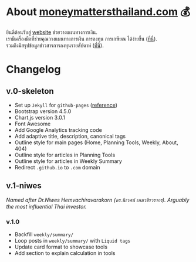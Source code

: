 # About [moneymattersthailand.com](https://www.moneymattersthailand.com/) :moneybag:

ยินดีต้อนรับสู่ [website](https://www.moneymattersthailand.com/) ช่วยวางแผนทางการเงิน. <br>
เรามีเครื่องมือที่ช่วยคุณวางแผนทางการเงิน การลงทุน การเกษียณ ได้ง่ายขึ้น ([ที่นี่](https://www.moneymattersthailand.com/tools/)). <br>
รวมถึงมีสรุปข้อมูลข่าวสารการลงทุนรายสัปดาห์ ([ที่นี่](https://www.moneymattersthailand.com/weekly/)).

# Changelog
## v.0-skeleton
- Set up `Jekyll` for `github-pages` ([reference](https://nicolas-van.github.io/bootstrap-4-github-pages/))
- Bootstrap version 4.5.0
- Chart.js version 3.0.1
- Font Awesome
- Add Google Analytics tracking code
- Add adaptive title, description, canonical tags
- Outline style for main pages (Home, Planning Tools, Weekly, About, 404)
- Outline style for articles in Planning Tools
- Outline style for articles in Weekly Summary
- Redirect `.github.io` to `.com` domain

## v.1-niwes
*Named after Dr.Niwes Hemvachiravarakorn (ดร.นิเวศน์ เหมวชิรวรากร). Arguably the most influential Thai investor.*
### v.1.0
- Backfill `weekly/summary/`
- Loop posts in `weekly/summary/` with `Liquid tags`
- Update card format to showcase tools
- Add section to explain calculation in tools
